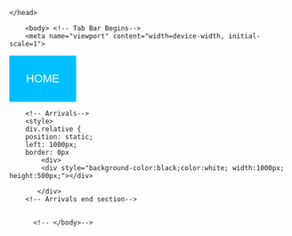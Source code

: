 <html>
	<head>
		<title>Home Page</title>

	</head> 

	    <body> <!-- Tab Bar Begins-->
	    <meta name="viewport" content="width=device-width, initial-scale=1">
<style>
.dropbtn {
    background-color: deepSkyBlue;
    color: white;
    padding: 30px;
    font-size: 20px;
    border: none;
    cursor: pointer;
}

.dropdown {
    position: relative;
    display: inline-block;
}

.dropdown-content {
    display: none;
    position: absolute;
    background-color: black;
    min-width: 160px;
    box-shadow: 0px 8px 16px 0px rgba(0,0,0,0.2);
    z-index: 1;
}

.dropdown-content a {
    color: white;
    padding: 12px 16px;
    text-decoration: none;
    display: block;
}

.dropdown-content a:hover {background-color: deepSkyBlue}

.dropdown:hover .dropdown-content {
    display: block;
}

.dropdown:hover .dropbtn {
    background-color: deepSkyBlue;
}
</style>
<!-- </head>-->
<!-- <body>-->

<div class="dropdown">
  <button class="dropbtn">HOME</button>
  <div class="dropdown-content">
    <a href="#">NEW</a>
    <a href="#">Clothing</a>
    <a href="#">Accessories</a>
  </div>
<!-- Tab Bar Ends-->

	    <!-- Arrivals-->
	    <style>
	    div.relative { 
	    position: static;
	    left: 1000px;
	    border: 0px
	        <div> 
	        <div style="background-color:black;color:white; width:1000px; height:500px;"></div>
		
	       </div>
	    <!-- Arrivals end section--> 
	   

	      <!-- </body>-->
<!-- </html>-->
